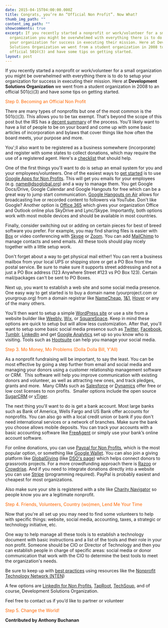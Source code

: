 ```yaml
---
date: 2015-04-15T04:00:00.000Z
title: Congrats, you’re An “Official Non Profit”. Now What?
thumb_img_path: ""
content_img_path: ""
showcomments: true
excerpt: If you recently started a nonprofit or work/volunteer for a small
  organization you might be overwhelmed with everything there is to do to setup
  your organization for success in executing their mission. Here at Development
  Solutions Organization we went from a student organization in 2008 to an
  official 501©(3) and have some tips on getting started.
layout: post
---
```

If you recently started a nonprofit or work/volunteer for a small organization you might be overwhelmed with everything there is to do to setup your organization for success in executing their mission. Here at **Development Solutions Organization** we went from a student organization in 2008 to an official 501(c)(3) and have some tips on getting started.
  
<font color="#ff6600">Step 0. Becoming an Official Non Profit</font>

There are many types of nonprofits but one of the most common is the 501(c)(3). This allows you to be tax exempt. That's beyond the scope of this post but the IRS has a [decent summary](http://www.irs.gov/pub/irs-pdf/p4220.pdf) of the process. You'll likely want to have a list of people to be on your board and come up with some basic articles of incorporation and bylaws that cover things like how often the board meets, your purpose and more.

You';ll also want to be registered as a business somewhere (incorporate) and register with some states to collect donations, which may require the use of a registered agent. Here's a [checklist](http://smallbusiness.findlaw.com/incorporation-and-legal-structures/checklist-starting-a-non-profit-corporation.html) that should help.

One of the first things you'll want to do is setup an email system for you and your employees/volunteers. One of the easiest ways to [get started](http://www.google.com/nonprofits/learning/getting-started.html#tab1) is to use [Google Apps for Non Profits](http://www.google.com/nonprofits/products/). This will get you emails for your employees (e.g. name@dsoglobal.org) and a way to manage them. You get Google Docs/Drive, Google Calendar and Google Hangouts for free which can be a great way to jump start communication. [Google Hangouts on Air](https://plus.google.com/hangouts/onair) allows for broadcasting live or recorded content to followers via YouTube. Don't like Google? Another option is [Office 365](http://www.microsoft.com/about/corporatecitizenship/en-us/office365-for-nonprofits/) which gives your organization Office and Outlook online plus SkyDrive and Lync/Skype. Importantly, both options work with most mobile devices and should be available in most countries. 

Finally, consider switching out or adding on certain pieces for best of breed software you prefer. For example, you may find sharing files is easier with [Box](http://www.box.org/) or video conferencing with [Skype](http://www.skype.com/) or [Zoom](http://www.zoom.us/). You can add [MailChimp](http://mailchimp.com/) to manage contacts and send emails. All these tools should play nicely together with a little setup work.

Don't forget about a way to get physical mail either! You can rent a business mailbox from your local UPS or shipping store or get a PO Box from the postal service. Be sure to make sure it supports street addressing and not a just a PO Box address (123 Anywhere Street #123 vs PO Box 123). Certain mail/packages can't be sent to PO Boxes.

Next up, you want to establish a web site and some social media presence. One easy way to get started is to buy a domain name (yourproject.com or yourgroup.org) from a domain registrar like [NameCheap](http://www.namecheap.com), [1&1](http://www.1and1.com), [Hover](https://www.hover.com/) or any of the many others.

You’ll then want to setup a simple [WordPress site](http://premium.wpmudev.org/blog/wordpress-for-non-profits-the-complete-guide/) or use a site from a website builder like [Weebly](http://www.weebly.com/), [Wix](http://www.wix.com), or [SquareSpace](http://squarespace.com). Keep in mind these options are quick to setup but will allow less customization. After that, you'll want to setup some basic social media presence such as [Twitter](http://orgspring.com/creating-a-nonprofit-twitter-account/), [Facebook](http://www.knowledgeharbor.com/facebook-for-small-organizations-and-associations), [Tumblr](http://mashable.com/2011/09/16/tumblr-non-profits/), [LinkedIn](https://business.linkedin.com/marketing-solutions/company-pages/get-started) and get [Google Analytics](https://support.google.com/analytics/answer/1008015?hl=en) set up so you know who is visiting. Tools such as [Hootsuite](https://hootsuite.com/) can help you manage your social media.
      
<font color="#ff6600">Step 3. Mo Money, Mo Problems (Dolla Dolla Bill, Y'All)</font>

As a nonprofit fundraising will be important, to say the least. You can be most effective by going a step further from email and social media and managing your donors using a customer relationship management software or CRM.  This software will help you improve communication with existing donors and volunteer, as well as attracting new ones, and track pledges, grants and more.  Many CRMs such as [Salesforce](http://www.salesforcefoundation.org/nonprofit/) or [Dynamics](http://www.microsoft.com/en-US/dynamics/crm-customer-center/non-profit-pricing.aspx) offer free or low cost licenses to non profits.  Smaller options include the open source [SugarCRM](<https://www.sugarcrm.com/solutions/non-profit" target="_blank" rel="noopener noreferrer>) or [vTiger](https://www.vtiger.com/open-source/).

The next thing you'll want to do is get a bank account. Most large banks such as Bank of America, Wells Fargo and US Bank offer accounts for nonprofits. You can also go with a local credit union or bank if you don't need international services or a network of branches. Make sure the bank you choose allows mobile deposits. You can track your accounts with a basic accounting software like [FreeAgent](http://www.freeagent.com/) or simply use your bank’s online account software.

For online donations, you can use [Paypal for Non Profits](http://www.paypal.com/nonprofit/), which is the most popular option, or something like [Google Wallet](http://www.google.com/nonprofits/onlinebasics/). You can also join a giving platform like [GlobalGiving](http://www.globalgiving.org/) (like [DSO's page](http://www.globalgiving.org/projects/enable-volunteer-consultants-tackle-global-issues/)) which helps connect donors to grassroots projects. For a more crowdfunding approach there is [Razoo](http://www.razoo.com/p/nonprofits) or [Crowdrise](http://www.crowdrise.com/). And if you need to integrate donations directly into a website you can use [Stripe](http://stripe.com/) (programming required). PayPal is probably easiest and cheapest for most organizations.

Also make sure your site is registered with a site like [Charity Navigator](http://www.charitynavigator.org/) so people know you are a legitimate nonprofit.

<font color="#ff6600">Step 4. Friends, Volunteers, Country (wo)men, Lend Me Your Time</font>

Now that you're all set up you may need to find some volunteers to help with specific things: website, social media, accounting, taxes, a strategic or technology initiative, etc.


One way to help manage all these tools is to establish a technology document with basic instructions and a list of the tools and their role in your non profit. Someone should be CIO or Director of Technology and then you can establish people in charge of specific areas: social media or donor communication that work with the CIO to determine the best tools to meet the organization's needs.

Be sure to keep up with [best practices](http://www.nten.org/articles/2015/tech-is-everyones-job) using resources like the [Nonprofit Technology Network (NTEN](http://www.nten.org/))

A few options are [LinkedIn for Non Profits](http://nonprofits.linkedin.com/), [TapRoot](http://www.taprootfoundation.org/), [TechSoup](http://www.techsoup.org/), and of course, Development Solutions Organization.

Feel free to contact us if you’d like to partner or volunteer
      
<font color="#ff6600">Step 5. Change the World!</font>

**Contributed by Anthony Buchanan**